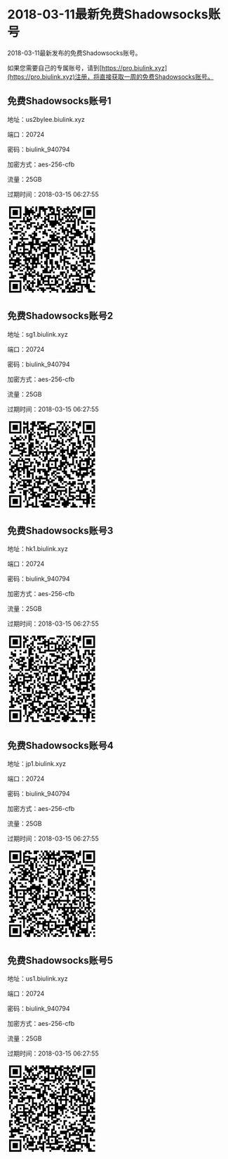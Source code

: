 # 2018-03-11最新免费Shadowsocks账号

2018-03-11最新发布的免费Shadowsocks账号。

如果您需要自己的专属账号，请到[https://pro.biulink.xyz](https://pro.biulink.xyz)注册，将直接获取一周的免费Shadowsocks账号。

## 免费Shadowsocks账号1

地址：us2bylee.biulink.xyz

端口：20724

密码：biulink_940794

加密方式：aes-256-cfb

流量：25GB

过期时间：2018-03-15 06:27:55

![二维码](qrcode/77efb5dc-be10-47fb-abb3-8cc1f7711d2d.png)

## 免费Shadowsocks账号2

地址：sg1.biulink.xyz

端口：20724

密码：biulink_940794

加密方式：aes-256-cfb

流量：25GB

过期时间：2018-03-15 06:27:55

![二维码](qrcode/521d2b03-6d05-4cba-9293-45d099b8cb0f.png)

## 免费Shadowsocks账号3

地址：hk1.biulink.xyz

端口：20724

密码：biulink_940794

加密方式：aes-256-cfb

流量：25GB

过期时间：2018-03-15 06:27:55

![二维码](qrcode/2c5905c3-eb00-47fb-a18f-dead36a211ee.png)

## 免费Shadowsocks账号4

地址：jp1.biulink.xyz

端口：20724

密码：biulink_940794

加密方式：aes-256-cfb

流量：25GB

过期时间：2018-03-15 06:27:55

![二维码](qrcode/03b3c8c3-e6dd-4a04-9ee7-0df46c52bf23.png)

## 免费Shadowsocks账号5

地址：us1.biulink.xyz

端口：20724

密码：biulink_940794

加密方式：aes-256-cfb

流量：25GB

过期时间：2018-03-15 06:27:55

![二维码](qrcode/03a8bef5-1853-4cd7-b793-f5fad5b38a9e.png)

